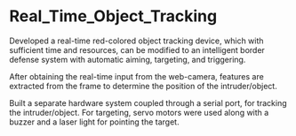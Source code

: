 # Real_Time_Object_Tracking

Developed a real-time red-colored object tracking device, which with sufficient time and resources, can be modified to an intelligent border defense system with automatic aiming, targeting, and triggering.

After obtaining the real-time input from the web-camera, features are extracted from the frame to determine the position of the intruder/object.

Built a separate hardware system coupled through a serial port, for tracking the intruder/object. For targeting, servo motors were used along with a buzzer and a laser light for pointing the target.
